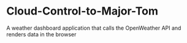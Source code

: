 # Cloud-Control-to-Major-Tom
A weather dashboard application that calls the OpenWeather API and renders data in the browser
